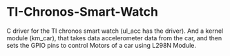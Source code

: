 # TI-Chronos-Smart-Watch
C driver for the TI chronos smart watch (ul_acc has the driver). 
And a kernel module (km_car), that takes data accelerometer data from the car, and then sets the GPIO pins to control Motors of a car using L298N Module. 

